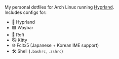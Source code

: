 My personal dotfiles for Arch Linux running [Hyprland](https://github.com/hyprwm/Hyprland).  
Includes configs for:

- 🔷 Hyprland
- 🟩 Waybar
- 🦾 Rofi
- 🐱 Kitty
- 🌐 Fcitx5 (Japanese + Korean IME support)
- 🛠️ Shell (`.bashrc`, `.zshrc`)
